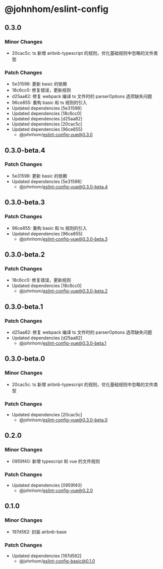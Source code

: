 # @johnhom/eslint-config

## 0.3.0

### Minor Changes

- 20cac5c: ts 新增 airbnb-typescript 的规则，优化基础规则中忽略的文件类型

### Patch Changes

- 5e31598: 更新 basic 的依赖
- 18c6cc0: 修复错误，更新规则
- d25aa82: 修复 webpack 编译 ts 文件时的 parserOptions 选项缺失问题
- 96ce855: 重构 basic 和 ts 规则的引入
- Updated dependencies [5e31598]
- Updated dependencies [18c6cc0]
- Updated dependencies [d25aa82]
- Updated dependencies [20cac5c]
- Updated dependencies [96ce855]
  - @johnhom/eslint-config-vue@0.3.0

## 0.3.0-beta.4

### Patch Changes

- 5e31598: 更新 basic 的依赖
- Updated dependencies [5e31598]
  - @johnhom/eslint-config-vue@0.3.0-beta.4

## 0.3.0-beta.3

### Patch Changes

- 96ce855: 重构 basic 和 ts 规则的引入
- Updated dependencies [96ce855]
  - @johnhom/eslint-config-vue@0.3.0-beta.3

## 0.3.0-beta.2

### Patch Changes

- 18c6cc0: 修复错误，更新规则
- Updated dependencies [18c6cc0]
  - @johnhom/eslint-config-vue@0.3.0-beta.2

## 0.3.0-beta.1

### Patch Changes

- d25aa82: 修复 webpack 编译 ts 文件时的 parserOptions 选项缺失问题
- Updated dependencies [d25aa82]
  - @johnhom/eslint-config-vue@0.3.0-beta.1

## 0.3.0-beta.0

### Minor Changes

- 20cac5c: ts 新增 airbnb-typescript 的规则，优化基础规则中忽略的文件类型

### Patch Changes

- Updated dependencies [20cac5c]
  - @johnhom/eslint-config-vue@0.3.0-beta.0

## 0.2.0

### Minor Changes

- 0959f40: 新增 typescript 和 vue 的文件规则

### Patch Changes

- Updated dependencies [0959f40]
  - @johnhom/eslint-config-vue@0.2.0

## 0.1.0

### Minor Changes

- 197d562: 封装 airbnb-base

### Patch Changes

- Updated dependencies [197d562]
  - @johnhom/eslint-config-basic@0.1.0
